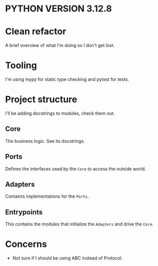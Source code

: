 # PYTHON VERSION 3.12.8

# Clean refactor

A brief overview of what I'm doing so I don't get lost.


# Tooling

I'm using mypy for static type checking and pytest for tests.


# Project structure

I'll be adding docstrings to modules, check them out.


## Core

The business logic. See its docstrings.


## Ports

Defines the interfaces used by the `Core` to access the outside world.


## Adapters

Containts implementations for the `Ports`.


## Entrypoints

This contains the modules that initialize the `Adapters` and drive the `Core`.


# Concerns

 - Not sure if I should be using ABC instead of Protocol.
